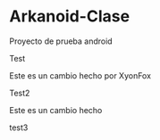 # Arkanoid-Clase
Proyecto de prueba android

Test

Este es un cambio hecho por XyonFox

Test2

Este es un cambio hecho

test3
